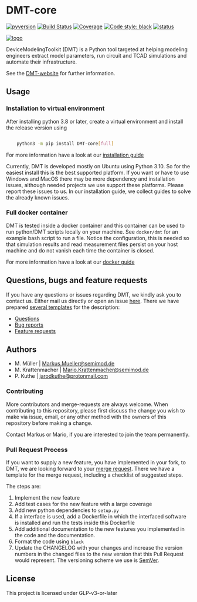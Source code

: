 # DMT-core

[![pyversion](https://img.shields.io/badge/python->3.8-blue?logo=python)](https://docs.python.org/3.8/)
[![Build Status](https://gitlab.com/dmt-development/dmt-core/badges/main/pipeline.svg)](https://gitlab.com/dmt-development/dmt-core/-/pipelines)
[![Coverage](https://gitlab.com/dmt-development/dmt-core/-/jobs/artifacts/main/raw/badge_coverage.svg?job=test_DMT)](https://gitlab.com/dmt-development/dmt-core/-/jobs/artifacts/main/file/htmlcov/index.html?job=test_DMT)
[![Code style: black](https://img.shields.io/badge/code%20style-black-000000.svg)](https://github.com/psf/black)
[![status](https://joss.theoj.org/papers/f9829bb4e4c10b85144b22f888756045/status.svg)](https://joss.theoj.org/papers/f9829bb4e4c10b85144b22f888756045)

[![logo](https://gitlab.com/uploads/-/system/project/avatar/33580822/DMT_Logo_wText.png)](https://gitlab.com/uploads/-/system/project/avatar/33580822/DMT_Logo_wText.png)

DeviceModelingToolkit (DMT) is a Python tool targeted at helping modeling engineers extract model parameters, run circuit and TCAD simulations and automate their infrastructure.

See the [DMT-website](https://dmt-development.gitlab.io/dmt-core/index.html) for further information.

## Usage

### Installation to virtual environment

After installing python 3.8 or later, create a virtual environment and install the release version using

```bash

    python3 -m pip install DMT-core[full]

```

For more information have a look at our [installation guide](https://dmt-development.gitlab.io/dmt-core/installation/install_dmt.html)

Currently, DMT is developed mostly on Ubuntu using Python 3.10. So for the easiest install this is the best supported platform.
If you want or have to use Windows and MacOS there may be more dependency and installation issues, although needed projects we use support these platforms. Please report these issues to us. In our installation guide, we collect guides to solve the already known issues.

### Full docker container

DMT is tested inside a docker container and this container can be used to run python/DMT scripts locally on your machine. See `docker/dmt` for an example bash script to run a file. Notice the configuration, this is needed so that simulation results and read measurement files persist on your host machine and do not vanish each time the container is closed. 

For more information have a look at our [docker guide](https://dmt-development.gitlab.io/dmt-core/installation/install_dmt.html)

## Questions, bugs and feature requests

If you have any questions or issues regarding DMT, we kindly ask you to contact us. Either mail us directly or open an issue [here](https://gitlab.com/dmt-development/dmt-core/-/issues). There we have prepared [several templates](https://docs.gitlab.com/ee/user/project/description_templates.html#use-the-templates) for the description:

* [Questions](https://gitlab.com/dmt-development/dmt-core/-/issues/new?issuable_template=question)
* [Bug reports](https://gitlab.com/dmt-development/dmt-core/-/issues/new?issuable_template=bug_report)
* [Feature requests](https://gitlab.com/dmt-development/dmt-core/-/issues/new?issuable_template=feature_request)

## Authors

- M. Müller | Markus.Mueller@semimod.de
- M. Krattenmacher | Mario.Krattenmacher@semimod.de
- P. Kuthe | jarodkuthe@protonmail.com

### Contributing

More contributors and merge-requests are always welcome. When contributing to this repository, please first discuss the change you wish to make via issue, email, or any other method with the owners of this repository before making a change.

Contact Markus or Mario, if you are interested to join the team permanently.

### Pull Request Process

If you want to supply a new feature, you have implemented in your fork, to DMT, we are looking forward to your [merge request](https://gitlab.com/dmt-development/dmt-core/-/merge_requests/new). There we have a template for the merge request, including a checklist of suggested steps.

The steps are:

1. Implement the new feature
2. Add test cases for the new feature with a large coverage
3. Add new python dependencies to `setup.py`
4. If a interface is used, add a Dockerfile in which the interfaced software is installed and run the tests inside this Dockerfile
5. Add additional documentation to the new features you implemented in the code and the documentation.
6. Format the code using `black`
7. Update the CHANGELOG with your changes and increase the version numbers in the changed files to the new version that this Pull Request would represent. The versioning scheme we use is [SemVer](http://semver.org/).


## License

This project is licensed under GLP-v3-or-later
